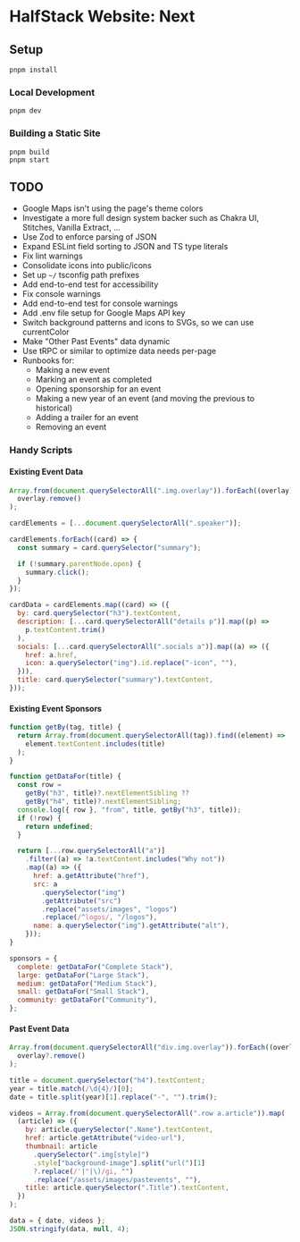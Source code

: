 # HalfStack Website: Next

## Setup

```shell
pnpm install
```

### Local Development

```shell
pnpm dev
```

### Building a Static Site

```shell
pnpm build
pnpm start
```

## TODO

- Google Maps isn't using the page's theme colors
- Investigate a more full design system backer such as Chakra UI, Stitches, Vanilla Extract, ...
- Use Zod to enforce parsing of JSON
- Expand ESLint field sorting to JSON and TS type literals
- Fix lint warnings
- Consolidate icons into public/icons
- Set up `~/` tsconfig path prefixes
- Add end-to-end test for accessibility
- Fix console warnings
- Add end-to-end test for console warnings
- Add .env file setup for Google Maps API key
- Switch background patterns and icons to SVGs, so we can use currentColor
- Make "Other Past Events" data dynamic
- Use tRPC or similar to optimize data needs per-page
- Runbooks for:
  - Making a new event
  - Marking an event as completed
  - Opening sponsorship for an event
  - Making a new year of an event (and moving the previous to historical)
  - Adding a trailer for an event
  - Removing an event

### Handy Scripts

#### Existing Event Data

```js
Array.from(document.querySelectorAll(".img.overlay")).forEach((overlay) =>
  overlay.remove()
);

cardElements = [...document.querySelectorAll(".speaker")];

cardElements.forEach((card) => {
  const summary = card.querySelector("summary");

  if (!summary.parentNode.open) {
    summary.click();
  }
});

cardData = cardElements.map((card) => ({
  by: card.querySelector("h3").textContent,
  description: [...card.querySelectorAll("details p")].map((p) =>
    p.textContent.trim()
  ),
  socials: [...card.querySelectorAll(".socials a")].map((a) => ({
    href: a.href,
    icon: a.querySelector("img").id.replace("-icon", ""),
  })),
  title: card.querySelector("summary").textContent,
}));
```

#### Existing Event Sponsors

```js
function getBy(tag, title) {
  return Array.from(document.querySelectorAll(tag)).find((element) =>
    element.textContent.includes(title)
  );
}

function getDataFor(title) {
  const row =
    getBy("h3", title)?.nextElementSibling ??
    getBy("h4", title)?.nextElementSibling;
  console.log({ row }, "from", title, getBy("h3", title));
  if (!row) {
    return undefined;
  }

  return [...row.querySelectorAll("a")]
    .filter((a) => !a.textContent.includes("Why not"))
    .map((a) => ({
      href: a.getAttribute("href"),
      src: a
        .querySelector("img")
        .getAttribute("src")
        .replace("assets/images", "logos")
        .replace(/^logos/, "/logos"),
      name: a.querySelector("img").getAttribute("alt"),
    }));
}

sponsors = {
  complete: getDataFor("Complete Stack"),
  large: getDataFor("Large Stack"),
  medium: getDataFor("Medium Stack"),
  small: getDataFor("Small Stack"),
  community: getDataFor("Community"),
};
```

#### Past Event Data

```js
Array.from(document.querySelectorAll("div.img.overlay")).forEach((overlay) =>
  overlay?.remove()
);

title = document.querySelector("h4").textContent;
year = title.match(/\d{4}/)[0];
date = title.split(year)[1].replace("-", "").trim();

videos = Array.from(document.querySelectorAll(".row a.article")).map(
  (article) => ({
    by: article.querySelector(".Name").textContent,
    href: article.getAttribute("video-url"),
    thumbnail: article
      .querySelector(".img[style]")
      .style["background-image"].split("url(")[1]
      ?.replace(/'|"|\)/gi, "")
      .replace("/assets/images/pastevents", ""),
    title: article.querySelector(".Title").textContent,
  })
);

data = { date, videos };
JSON.stringify(data, null, 4);
```
